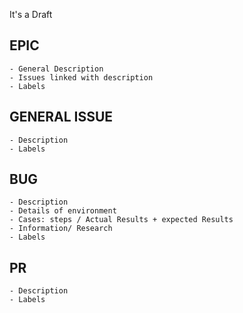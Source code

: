 It's a Draft

## EPIC
    - General Description 
    - Issues linked with description
    - Labels

## GENERAL ISSUE
    - Description 
    - Labels

## BUG
    - Description 
    - Details of environment
    - Cases: steps / Actual Results + expected Results 
    - Information/ Research
    - Labels

## PR
    - Description 
    - Labels
